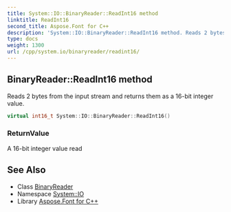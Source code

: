 ```yaml
---
title: System::IO::BinaryReader::ReadInt16 method
linktitle: ReadInt16
second_title: Aspose.Font for C++
description: 'System::IO::BinaryReader::ReadInt16 method. Reads 2 bytes from the input stream and returns them as a 16-bit integer value in C++.'
type: docs
weight: 1300
url: /cpp/system.io/binaryreader/readint16/
---
```

## BinaryReader::ReadInt16 method


Reads 2 bytes from the input stream and returns them as a 16-bit integer value.

```cpp
virtual int16_t System::IO::BinaryReader::ReadInt16()
```


### ReturnValue

A 16-bit integer value read

## See Also

* Class [BinaryReader](../)
* Namespace [System::IO](../../)
* Library [Aspose.Font for C++](../../../)
